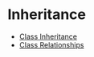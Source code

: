 # Inheritance

* [Class Inheritance](./01_Class_Inheritance.html)
* [Class Relationships](./02_Class_Relationships.html)